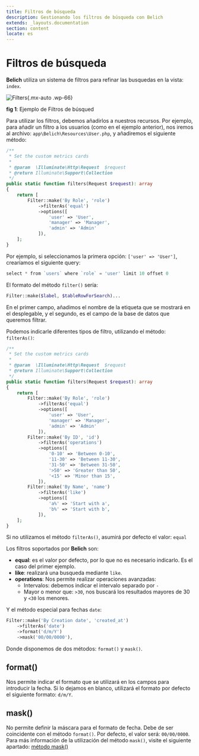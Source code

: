 ```yaml
---
title: Filtros de búsqueda
description: Gestionando los filtros de búsqueda con Belich
extends: _layouts.documentation
section: content
locate: es
---
```


# Filtros de búsqueda

**Belich** utiliza un sistema de filtros para refinar las busquedas en la vista: `index`.

![Filters](../../../assets/images/fields/filters.jpg){.mx-auto .wp-66}
<div id="legend"><b>fig 1</b>: Ejemplo de Filtros de búsqued</div>

Para utilizar los filtros, debemos añadirlos a nuestros recursos. Por ejemplo, para añadir un filtro a los usuarios (como en el ejemplo anterior), nos iremos al archivo: `app\Belich\Resources\User.php`, y añadiremos el siguiente método:

```php
/**
 * Set the custom metrics cards
 *
 * @param  \Illuminate\Http\Request  $request
 * @return Illuminate\Support\Collection
 */
public static function filters(Request $request): array
{
    return [
        Filter::make('By Role', 'role')
            ->filterAs('equal')
            ->options([
                'user' => 'User',
                'manager' => 'Manager',
                'admin' => 'Admin'
            ]),
    ];
}
```

Por ejemplo, si seleccionamos la primera opción: `['user' => 'User']`, crearíamos el siguiente query: 

```php 
select * from `users` where `role` = 'user' limit 10 offset 0
```

El formato del método `filter()` sería:

```php 
Filter::make($label, $tableRowForSearch)...
```

En el primer campo, añadimos el nombre de la etiqueta que se mostrará en el desplegable, y el segundo, es el campo de la base de datos que queremos filtrar.

Podemos indicarle diferentes tipos de filtro, utilizando el método: `filterAs()`:

```php
/**
 * Set the custom metrics cards
 *
 * @param  \Illuminate\Http\Request  $request
 * @return Illuminate\Support\Collection
 */
public static function filters(Request $request): array
{
    return [
        Filter::make('By Role', 'role')
            ->filterAs('equal')
            ->options([
                'user' => 'User',
                'manager' => 'Manager',
                'admin' => 'Admin'
            ]),
        Filter::make('By ID', 'id')
            ->filterAs('operations')
            ->options([
                '0-10' => 'Between 0-10',
                '11-30' => 'Between 11-30',
                '31-50' => 'Between 31-50',
                '>50' => 'Greater than 50',
                '<15' => 'Minor than 15',
            ]),
        Filter::make('By Name', 'name')
            ->filterAs('like')
            ->options([
                'a%' => 'Start with a',
                'b%' => 'Start with b',
            ]),
    ];
}
```

<div class="alert info">Si no utilizamos el método <code>filterAs()</code>, asumirá por defecto el valor: <code>equal</code></div>

Los filtros soportados por **Belich** son:

- **equal**: es el valor por defecto, por lo que no es necesario indicarlo. Es el caso del primer ejemplo.
- **like**: realizará una busqueda mediante `like`.
- **operations**: Nos permite realizar operaciones avanzadas: 
    + Intervalos: debemos indicar el intervalo separado por `-` 
    + Mayor o menor que: `>30`, nos buscará los resultados mayores de 30 y `<30` los menores.

Y el método especial para fechas `date`:

```php
Filter::make('By Creation date', 'created_at')
    ->filterAs('date')
    ->format('d/m/Y')
    ->mask('00/00/0000'),
```

Donde disponemos de dos métodos: `format()` y `mask()`.

## format()

Nos permite indicar el formato que se utilizará en los campos para introducir la fecha. Si lo dejamos en blanco, utilizará el formato por defecto el siguiente formato: `d/m/Y`.

## mask()

No permite definir la máscara para el formato de fecha. Debe de ser coincidente con el método `format()`. Por defecto, el valor será: `00/00/0000`. Para más información de la utilización del método `mask()`, visite el siguiente apartado: [método mask()](fields/patterns)
